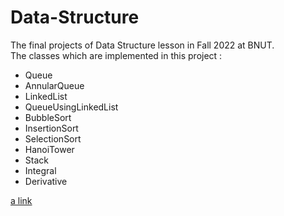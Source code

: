 # Data-Structure
The final projects of Data Structure lesson in Fall 2022 at BNUT.</br>
The classes which are implemented in this project :
+ Queue
+ AnnularQueue
+ LinkedList
+ QueueUsingLinkedList
+ BubbleSort
+ InsertionSort
+ SelectionSort
+ HanoiTower
+ Stack
+ Integral
+ Derivative

[a link](https://github.com/user/repo/blob/branch/other_file.md)


